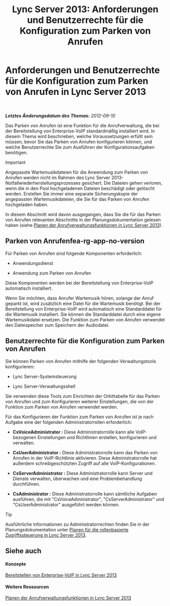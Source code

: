﻿---
title: 'Lync Server 2013: Anforderungen und Benutzerrechte für die Konfiguration zum Parken von Anrufen'
TOCTitle: Anforderungen und Benutzerrechte für die Konfiguration zum Parken von Anrufen
ms:assetid: 25b8cfe0-e4e7-487c-9e78-8c040f629059
ms:mtpsurl: https://technet.microsoft.com/de-de/library/Gg425730(v=OCS.15)
ms:contentKeyID: 49293455
ms.date: 05/19/2016
mtps_version: v=OCS.15
ms.translationtype: HT
---

# Anforderungen und Benutzerrechte für die Konfiguration zum Parken von Anrufen in Lync Server 2013

 

_**Letztes Änderungsdatum des Themas:** 2012-09-10_

Das Parken von Anrufen ist eine Funktion für die Anrufverwaltung, die bei der Bereitstellung von Enterprise-VoIP standardmäßig installiert wird. In diesem Thema wird beschrieben, welche Voraussetzungen erfüllt sein müssen, bevor Sie das Parken von Anrufen konfigurieren können, und welche Benutzerrechte Sie zum Ausführen der Konfigurationsaufgaben benötigen.


> [!IMPORTANT]
> Angepasste Wartemusikdateien für die Anwendung zum Parken von Anrufen werden nicht im Rahmen des Lync Server 2013-Notfallwiederherstellungsprozesses gesichert. Die Dateien gehen verloren, wenn die in den Pool hochgeladenen Dateien beschädigt oder gelöscht werden. Erstellen Sie immer eine separate Sicherungskopie der angepassten Wartemusikdateien, die Sie für das Parken von Anrufen hochgeladen haben.



In diesem Abschnitt wird davon ausgegangen, dass Sie die für das Parken von Anrufen relevanten Abschnitte in der Planungsdokumentation gelesen haben (siehe [Planen der Anrufverwaltungsfunktionen in Lync Server 2013](lync-server-2013-planning-for-call-management-features.md)).

## Parken von Anrufenfea-rg-app-no-version

Für Parken von Anrufen sind folgende Komponenten erforderlich:

  - Anwendungsdienst

  - Anwendung zum Parken von Anrufen

Diese Komponenten werden bei der Bereitstellung von Enterprise-VoIP automatisch installiert.

Wenn Sie möchten, dass Anrufer Wartemusik hören, solange der Anruf geparkt ist, wird zusätzlich eine Datei für die Wartemusik benötigt. Bei der Bereitstellung von Enterprise-VoIP wird automatisch eine Standarddatei für die Wartemusik installiert. Sie können die Standarddatei durch eine eigene Wartemusikdatei ersetzen. Die Funktion zum Parken von Anrufen verwendet den Dateispeicher zum Speichern der Audiodatei.

## Benutzerrechte für die Konfiguration zum Parken von Anrufen

Sie können Parken von Anrufen mithilfe der folgenden Verwaltungstools konfigurieren:

  - Lync Server-Systemsteuerung

  - Lync Server-Verwaltungsshell

Sie verwenden diese Tools zum Einrichten der Orbittabelle für das Parken von Anrufen und zum Konfigurieren weiterer Einstellungen, die von der Funktion zum Parken von Anrufen verwendet werden.

Für das Konfigurieren der Funktion zum Parken von Anrufen ist je nach Aufgabe eine der folgenden Administratorrollen erforderlich:

  - **CsVoiceAdministrator :** Diese Administratorrolle kann alle VoIP-bezogenen Einstellungen und Richtlinien erstellen, konfigurieren und verwalten.

  - **CsUserAdministrator :** Diese Administratorrolle kann das Parken von Anrufen in der VoIP-Richtlinie aktivieren. Diese Administratorrolle hat außerdem schreibgeschützten Zugriff auf alle VoIP-Konfigurationen.

  - **CsServerAdministrator :** Diese Administratorrolle kann Server und Dienste verwalten, überwachen und eine Problembehandlung durchführen.

  - **CsAdministrator :** Diese Administratorrolle kann sämtliche Aufgaben ausführen, die mit "CsVoiceAdministrator", "CsServerAdministrator" und "CsUserAdministrator" ausgeführt werden können.


> [!TIP]
> Ausführliche Informationen zu Administratorrechten finden Sie in der Planungsdokumentation unter <A href="lync-server-2013-planning-for-role-based-access-control.md">Planen für die rollenbasierte Zugriffssteuerung in Lync Server 2013</A>.



## Siehe auch

#### Konzepte

[Bereitstellen von Enterprise-VoIP in Lync Server 2013](lync-server-2013-deploying-enterprise-voice.md)  

#### Weitere Ressourcen

[Planen der Anrufverwaltungsfunktionen in Lync Server 2013](lync-server-2013-planning-for-call-management-features.md)

